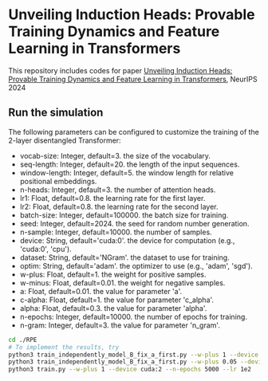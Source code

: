 # Unveiling Induction Heads: Provable Training Dynamics and Feature Learning in Transformers
This repository includes codes for paper [Unveiling Induction Heads: Provable Training Dynamics and Feature Learning in Transformers](https://arxiv.org/abs/2409.10559), NeurIPS 2024

## Run the simulation
The following parameters can be configured to customize the training of the 2-layer disentangled Transformer:
- vocab-size: Integer, default=3. the size of the vocabulary.
- seq-length: Integer, default=20. the length of the input sequences.
- window-length: Integer, default=5. the window length for relative positional embeddings.
- n-heads: Integer, default=3. the number of attention heads.
- lr1: Float, default=0.8. the learning rate for the first layer.
- lr2: Float, default=0.8. the learning rate for the second layer.
- batch-size: Integer, default=100000. the batch size for training.
- seed: Integer, default=2024. the seed for random number generation.
- n-sample: Integer, default=10000. the number of samples.
- device: String, default='cuda:0'. the device for computation (e.g., 'cuda:0', 'cpu').
- dataset: String, default='NGram'. the dataset to use for training.
- optim: String, default='adam'. the optimizer to use (e.g., 'adam', 'sgd').
- w-plus: Float, default=1. the weight for positive samples.
- w-minus: Float, default=0.01. the weight for negative samples.
- a: Float, default=0.01. the value for parameter 'a'.
- c-alpha: Float, default=1. the value for parameter 'c_alpha'.
- alpha: Float, default=0.3. the value for parameter 'alpha'.
- n-epochs: Integer, default=10000. the number of epochs for training.
- n-gram: Integer, default=3. the value for parameter 'n_gram'.

```bash
cd ./RPE
# To implement the results, try
python3 train_independently_model_B_fix_a_first.py --w-plus 1 --device cuda:1 --n-epochs 5000 --lr1 1e2 --lr2 1e3 
python3 train_independently_model_B_fix_a_first.py --w-plus 0.05 --device cuda:1 --n-epochs 5000 --lr1 1e2 --lr2 1e3 
python3 train.py --w-plus 1 --device cuda:2 --n-epochs 5000 --lr 1e2 
